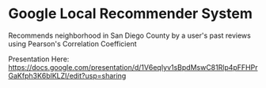 # Google Local Recommender System
Recommends neighborhood in San Diego County by a user's past reviews using Pearson's Correlation Coefficient 


Presentation Here: https://docs.google.com/presentation/d/1V6eqIyv1sBpdMswC81Rlp4pFFHPrGaKfph3K6blKLZI/edit?usp=sharing
